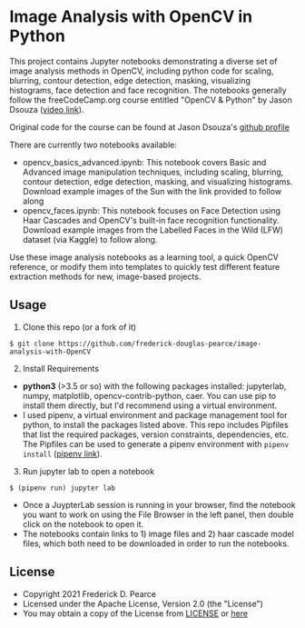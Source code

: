 Image Analysis with OpenCV in Python
======
This project contains Jupyter notebooks demonstrating a diverse set of image analysis methods in OpenCV, including python code for scaling, blurring, contour detection, edge detection, masking, visualizing histograms, face detection and face recognition. The notebooks generally follow the freeCodeCamp.org course entitled "OpenCV & Python" by Jason Dsouza ([video link](https://www.youtube.com/watch?v=oXlwWbU8l2o)).

Original code for the course can be found at Jason Dsouza's [github profile](https://github.com/jasmcaus/opencv-course)

There are currently two notebooks available:
  * opencv_basics_advanced.ipynb: This notebook covers Basic and Advanced image manipulation techniques, including scaling, blurring, contour detection, edge detection, masking, and visualizing histograms. Download example images of the Sun with the link provided to follow along
  * opencv_faces.ipynb: This notebook focuses on Face Detection using Haar Cascades and OpenCV's built-in face recognition functionality. Download example images from the Labelled Faces in the Wild (LFW) dataset (via Kaggle) to follow along.

Use these image analysis notebooks as a learning tool, a quick OpenCV reference, or modify them into templates to quickly test different feature extraction methods for new, image-based projects.

## Usage
1. Clone this repo (or a fork of it)

```
$ git clone https://github.com/frederick-douglas-pearce/image-analysis-with-OpenCV
```

2. Install Requirements
  * **python3** (>3.5 or so) with the following packages installed: jupyterlab, numpy, matplotlib, opencv-contrib-python, caer. You can use pip to install them directly, but I'd recommend using a virtual environment.
  * I used pipenv, a virtual environment and package management tool for python, to install the packages listed above. This repo includes Pipfiles that list the required packages, version constraints, dependencies, etc. The Pipfiles can be used to generate a pipenv environment with `pipenv install` ([pipenv link](https://pipenv.pypa.io/en/latest/)).

3. Run jupyter lab to open a notebook

```
$ (pipenv run) jupyter lab
```
  * Once a JuypterLab session is running in your browser, find the notebook you want to work on using the File Browser in the left panel, then double click on the notebook to open it.
  * The notebooks contain links to 1) image files and 2) haar cascade model files, which both need to be downloaded in order to run the notebooks.


## License
* Copyright 2021 Frederick D. Pearce
* Licensed under the Apache License, Version 2.0 (the "License")
* You may obtain a copy of the License from
[LICENSE](https://github.com/frederick-douglas-pearce/image-analysis-with-OpenCV/blob/main/LICENSE) or
[here](http://www.apache.org/licenses/LICENSE-2.0)
 